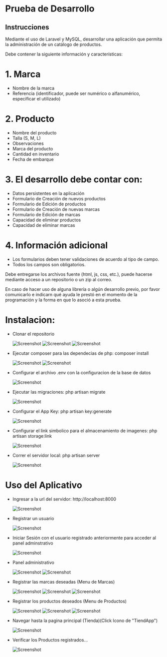 # Prueba de Desarrollo
## Instrucciones 

Mediante el uso de Laravel y MySQL, desarrollar una aplicación que permita la administración de un catálogo de productos.

Debe contener la siguiente información y características:

# 1. Marca
*   Nombre de la marca
*   Referencia (identificador, puede ser numérico o alfanumérico, especificar el utilizado)

# 2. Producto
*   Nombre del producto
*   Talla (S, M, L)
*   Observaciones
*   Marca del producto
*   Cantidad en inventario
*   Fecha de embarque

# 3. El desarrollo debe contar con:
*   Datos persistentes en la aplicación
*   Formulario de Creación de nuevos productos
*   Formulario de Edición de productos
*   Formulario de Creación de nuevas marcas
*   Formulario de Edición de marcas
*   Capacidad de eliminar productos
*   Capacidad de eliminar marcas

# 4. Información adicional
*   Los formularios deben tener validaciones de acuerdo al tipo de campo.
*   Todos los campos son obligatorios.

Debe entregarse los archivos fuente (html, js, css, etc.), puede hacerse mediante acceso a un repositorio o un zip al correo.

En caso de hacer uso de alguna librería o algún desarrollo previo, por favor comunicarlo e indicarn qué ayuda le prestó en el momento de la programación y la forma en que lo asoció a esta prueba.

# Instalacion:

* Clonar el repositorio

    ![Screenshot](screenshots/repositorio1.png)
    ![Screenshot](screenshots/repositorio2.png)
    ![Screenshot](screenshots/repositorio3.png)

* Ejecutar composer para las dependecias de php: composer install

    ![Screenshot](screenshots/composer1.png)
    ![Screenshot](screenshots/composer2.png)
* Configurar el archivo .env con la configuracion de la base de datos

    ![Screenshot](screenshots/env.png)

* Ejecutar las migraciones: php artisan migrate

    ![Screenshot](screenshots/migrate.png)

* Configurar el App Key: php artisan key:generate

    ![Screenshot](screenshots/key.png)

* Configurar el link simbolico para el almacenamiento de imagenes: php artisan storage:link

    ![Screenshot](screenshots/storage.png)

* Correr el servidor local: php artisan server

    ![Screenshot](screenshots/serve.png)


# Uso del Aplicativo

* Ingresar a la url del servidor: http://localhost:8000

    ![Screenshot](screenshots/tienda.png)

* Registrar un usuario

    ![Screenshot](screenshots/registro.png)

* Iniciar Sesión con el usuario registrado anteriormente para acceder al panel adminstrativo

    ![Screenshot](screenshots/inicio.png)

* Panel administrativo

    ![Screenshot](screenshots/panel.png)
    ![Screenshot](screenshots/panel2.png)

* Registrar las marcas deseadas (Menu de Marcas)

    ![Screenshot](screenshots/marcas1.png)
    ![Screenshot](screenshots/marcas2.png)
    ![Screenshot](screenshots/marcas3.png)

* Registrar los productos deseados (Menu de Productos)

    ![Screenshot](screenshots/producto1.png)
    ![Screenshot](screenshots/producto2.png)
    ![Screenshot](screenshots/producto3.png)

* Navegar hasta la pagina principal (Tienda)(Click Icono de "TiendApp")

    ![Screenshot](screenshots/tienda1.png)

* Verificar los Productos registrados...

    ![Screenshot](screenshots/tienda2.png)
